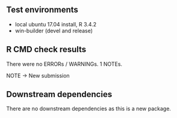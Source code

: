 ## Test environments

* local ubuntu 17.04 install, R 3.4.2
* win-builder (devel and release)

## R CMD check results

There were no ERRORs / WARNINGs. 1 NOTEs.

NOTE -> New submission

## Downstream dependencies

There are no downstream dependencies as this is a new package.
